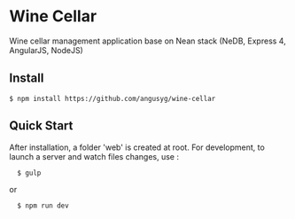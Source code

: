 Wine Cellar
===========

Wine cellar management application base on Nean stack (NeDB, Express 4, AngularJS, NodeJS)

Install
-------

    $ npm install https://github.com/angusyg/wine-cellar

Quick Start
-----------

After installation, a folder 'web' is created at root.
For development, to launch a server and watch files changes, use :

      $ gulp
or

      $ npm run dev

